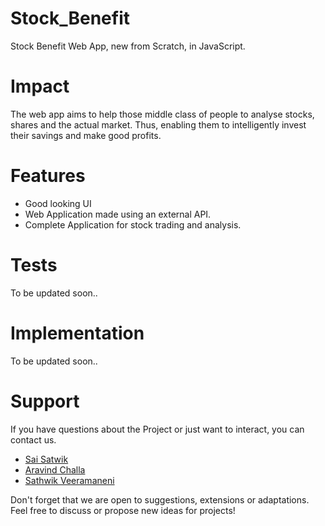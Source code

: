 # Stock_Benefit
Stock Benefit Web App, new from Scratch, in JavaScript.
# Impact 
The web app aims to help those middle class of people to analyse stocks, shares and the actual market. 
Thus, enabling them to intelligently invest their savings and make good profits.
# Features
- Good looking UI
- Web Application made using an external API.
- Complete Application for stock trading and analysis. 
# Tests
To be updated soon..
# Implementation
To be updated soon..
# Support
If you have questions about the Project or just want to interact, you can contact us.
- [Sai Satwik](https://linkedin.com/in/sai-satwik-bb390018b)
- [Aravind Challa](https://linkedin.com/in/aravindchalla)
- [Sathwik Veeramaneni](https://linkedin.com/in/sathwik-veeramaneni-729430192) <br>


Don't forget that we are open to suggestions, extensions or adaptations. Feel free to discuss or propose new ideas for projects!
